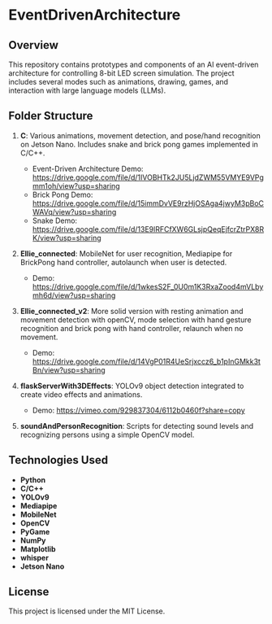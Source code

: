 # EventDrivenArchitecture

## Overview
This repository contains prototypes and components of an AI event-driven architecture for controlling 8-bit LED screen simulation. The project includes several modes such as animations, drawing, games, and interaction with large language models (LLMs). 

## Folder Structure

1. **C**: Various animations, movement detection, and pose/hand recognition on Jetson Nano. Includes snake and brick pong games implemented in C/C++.
   - Event-Driven Architecture Demo: https://drive.google.com/file/d/1IVOBHTk2JU5LjdZWM55VMYE9VPgmm1oh/view?usp=sharing
   - Brick Pong Demo: https://drive.google.com/file/d/15immDvVE9rzHjOSAga4jwyM3pBoCWAVq/view?usp=sharing
   - Snake Demo: https://drive.google.com/file/d/13E9lRFCfXW6GLsjpQeqEjfcrZtrPX8RK/view?usp=sharing


  
2. **Ellie_connected**: MobileNet for user recognition, Mediapipe for BrickPong hand controller, autolaunch when user is detected.
   - Demo: https://drive.google.com/file/d/1wkesS2F_0U0m1K3RxaZood4mVLbymh6d/view?usp=sharing

  
  
4. **Ellie_connected_v2**: More solid version with resting animation and movement detection with openCV, mode selection with hand gesture recognition and brick pong with hand controller, relaunch when no movement.
   - Demo: https://drive.google.com/file/d/14VgP01R4UeSrjxccz6_b1pInGMkk3tBn/view?usp=sharing

  
  
4. **flaskServerWith3DEffects**: YOLOv9 object detection integrated to create video effects and animations.
   - Demo: https://vimeo.com/929837304/6112b0460f?share=copy 

  
 
6. **soundAndPersonRecognition**: Scripts for detecting sound levels and recognizing persons using a simple OpenCV model.


## Technologies Used
- **Python**
- **C/C++**
- **YOLOv9**
- **Mediapipe**
- **MobileNet**
- **OpenCV**
- **PyGame**
- **NumPy**
- **Matplotlib**
- **whisper**
- **Jetson Nano**

## License
This project is licensed under the MIT License.
